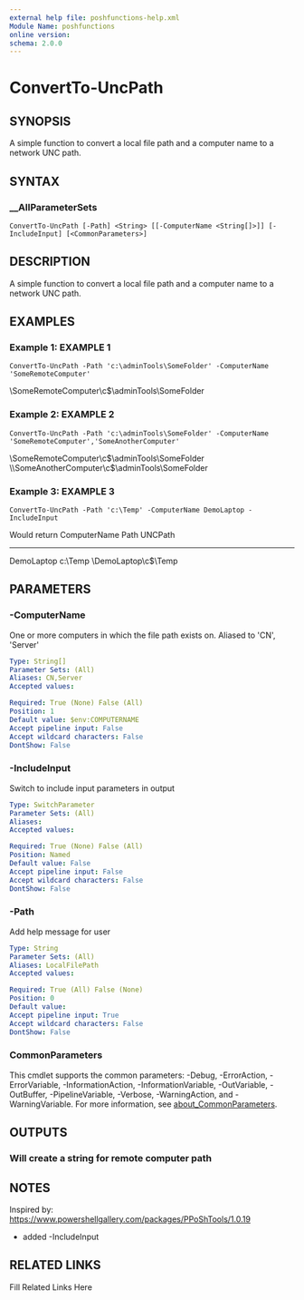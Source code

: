 ```yaml
---
external help file: poshfunctions-help.xml
Module Name: poshfunctions
online version: 
schema: 2.0.0
---
```


# ConvertTo-UncPath

## SYNOPSIS

A simple function to convert a local file path and a computer name to a network UNC path.

## SYNTAX

### __AllParameterSets

```
ConvertTo-UncPath [-Path] <String> [[-ComputerName <String[]>]] [-IncludeInput] [<CommonParameters>]
```

## DESCRIPTION

A simple function to convert a local file path and a computer name to a network UNC path.


## EXAMPLES

### Example 1: EXAMPLE 1

```
ConvertTo-UncPath -Path 'c:\adminTools\SomeFolder' -ComputerName 'SomeRemoteComputer'
```

\\SomeRemoteComputer\c$\adminTools\SomeFolder





### Example 2: EXAMPLE 2

```
ConvertTo-UncPath -Path 'c:\adminTools\SomeFolder' -ComputerName 'SomeRemoteComputer','SomeAnotherComputer'
```

\\SomeRemoteComputer\c$\adminTools\SomeFolder
\\SomeAnotherComputer\c$\adminTools\SomeFolder





### Example 3: EXAMPLE 3

```
ConvertTo-UncPath -Path 'c:\Temp' -ComputerName DemoLaptop -IncludeInput
```

Would return
ComputerName Path    UNCPath
------------ ----    -------
DemoLaptop   c:\Temp \\DemoLaptop\c$\Temp






## PARAMETERS

### -ComputerName

One or more computers in which the file path exists on.
Aliased to 'CN', 'Server'

```yaml
Type: String[]
Parameter Sets: (All)
Aliases: CN,Server
Accepted values: 

Required: True (None) False (All)
Position: 1
Default value: $env:COMPUTERNAME
Accept pipeline input: False
Accept wildcard characters: False
DontShow: False
```

### -IncludeInput

Switch to include input parameters in output

```yaml
Type: SwitchParameter
Parameter Sets: (All)
Aliases: 
Accepted values: 

Required: True (None) False (All)
Position: Named
Default value: False
Accept pipeline input: False
Accept wildcard characters: False
DontShow: False
```

### -Path

Add help message for user

```yaml
Type: String
Parameter Sets: (All)
Aliases: LocalFilePath
Accepted values: 

Required: True (All) False (None)
Position: 0
Default value: 
Accept pipeline input: True
Accept wildcard characters: False
DontShow: False
```


### CommonParameters

This cmdlet supports the common parameters: -Debug, -ErrorAction, -ErrorVariable, -InformationAction, -InformationVariable, -OutVariable, -OutBuffer, -PipelineVariable, -Verbose, -WarningAction, and -WarningVariable. For more information, see [about_CommonParameters](http://go.microsoft.com/fwlink/?LinkID=113216).

## OUTPUTS

### Will create a string for remote computer path


## NOTES

Inspired by: https://www.powershellgallery.com/packages/PPoShTools/1.0.19
* added -IncludeInput


## RELATED LINKS

Fill Related Links Here

